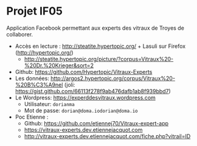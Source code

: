 # Projet IF05

Application Facebook permettant aux experts des vitraux de Troyes de collaborer.

- Accès en lecture : http://steatite.hypertopic.org/ + Lasuli sur Firefox (http://hypertopic.org/)
  - http://steatite.hypertopic.org/picture/?corpus=Vitraux%20-%20Dr.%20Krieger&sort=2
- Github: https://github.com/Hypertopic/Vitraux-Experts
- Les données: http://argos2.hypertopic.org/corpus/Vitraux%20-%20B%C3%A9nel (joli: https://gist.github.com/66113f278f9ab476dafb1ab8f939bbd7)
- Le Wordpress: https://experddesvitraux.wordpress.com
  - Utilisateur: `dorianma`
  - Mot de passe: `dorian@doma.iodorian@doma.io`
- Poc Etienne :
  - Github: https://github.com/etiennej70/Vitraux-expert-app
  - https://vitraux-experts.dev.etiennejacquot.com
  - http://vitraux-experts.dev.etiennejacquot.com/fiche.php?vitrail=ID
